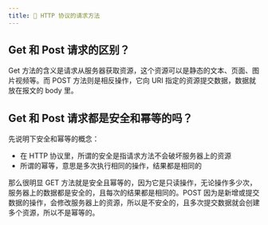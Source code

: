 ```yaml
---
title: 💼 HTTP 协议的请求方法
---
```


## Get 和 Post 请求的区别？

Get 方法的含义是请求从服务器获取资源，这个资源可以是静态的文本、页面、图片视频等。而 POST 方法则是相反操作，它向 URI 指定的资源提交数据，数据就放在报文的 body 里。

## Get 和 Post 请求都是安全和幂等的吗？

先说明下安全和幂等的概念：

- 在 HTTP 协议里，所谓的安全是指请求方法不会破坏服务器上的资源
- 所谓的幂等，意思是多次执行相同的操作，结果都是相同的

那么很明显 GET 方法就是安全且幂等的，因为它是只读操作，无论操作多少次，服务器上的数据都是安全的，且每次的结果都是相同的。POST 因为是新增或提交数据的操作，会修改服务器上的资源，所以是不安全的，且多次提交数据就会创建多个资源，所以不是幂等的。
